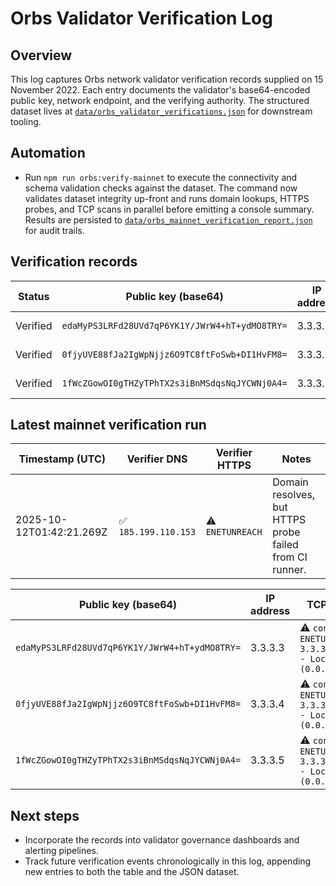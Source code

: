 # Orbs Validator Verification Log

## Overview

This log captures Orbs network validator verification records supplied on 15
November 2022. Each entry documents the validator's base64-encoded public key,
network endpoint, and the verifying authority. The structured dataset lives at
[`data/orbs_validator_verifications.json`](../data/orbs_validator_verifications.json)
for downstream tooling.

## Automation

- Run `npm run orbs:verify-mainnet` to execute the connectivity and schema
  validation checks against the dataset. The command now validates dataset
  integrity up-front and runs domain lookups, HTTPS probes, and TCP scans in
  parallel before emitting a console summary. Results are persisted to
  [`data/orbs_mainnet_verification_report.json`](../data/orbs_mainnet_verification_report.json)
  for audit trails.

## Verification records

| Status   | Public key (base64)                            | IP address | Verification date | Verifier |
| -------- | ---------------------------------------------- | ---------- | ----------------- | -------- |
| Verified | `edaMyPS3LRFd28UVd7qP6YK1Y/JWrW4+hT+ydMO8TRY=` | 3.3.3.3    | 2022-11-15        | orbs.com |
| Verified | `0fjyUVE88fJa2IgWpNjjz6O9TC8ftFoSwb+DI1HvFM8=` | 3.3.3.4    | 2022-11-15        | orbs.com |
| Verified | `1fWcZGowOI0gTHZyTPhTX2s3iBnMSdqsNqJYCWNj0A4=` | 3.3.3.5    | 2022-11-15        | orbs.com |

## Latest mainnet verification run

| Timestamp (UTC)          | Verifier DNS         | Verifier HTTPS   | Notes                                                   |
| ------------------------ | -------------------- | ---------------- | ------------------------------------------------------- |
| 2025-10-12T01:42:21.269Z | ✅ `185.199.110.153` | ⚠️ `ENETUNREACH` | Domain resolves, but HTTPS probe failed from CI runner. |

| Public key (base64)                            | IP address | TCP:443                                                  | TCP:80                                                  | Additional context                        |
| ---------------------------------------------- | ---------- | -------------------------------------------------------- | ------------------------------------------------------- | ----------------------------------------- |
| `edaMyPS3LRFd28UVd7qP6YK1Y/JWrW4+hT+ydMO8TRY=` | 3.3.3.3    | ⚠️ `connect ENETUNREACH 3.3.3.3:443 - Local (0.0.0.0:0)` | ⚠️ `connect ENETUNREACH 3.3.3.3:80 - Local (0.0.0.0:0)` | Connectivity blocked from runner network. |
| `0fjyUVE88fJa2IgWpNjjz6O9TC8ftFoSwb+DI1HvFM8=` | 3.3.3.4    | ⚠️ `connect ENETUNREACH 3.3.3.4:443 - Local (0.0.0.0:0)` | ⚠️ `connect ENETUNREACH 3.3.3.4:80 - Local (0.0.0.0:0)` | Connectivity blocked from runner network. |
| `1fWcZGowOI0gTHZyTPhTX2s3iBnMSdqsNqJYCWNj0A4=` | 3.3.3.5    | ⚠️ `connect ENETUNREACH 3.3.3.5:443 - Local (0.0.0.0:0)` | ⚠️ `connect ENETUNREACH 3.3.3.5:80 - Local (0.0.0.0:0)` | Connectivity blocked from runner network. |

## Next steps

- Incorporate the records into validator governance dashboards and alerting
  pipelines.
- Track future verification events chronologically in this log, appending new
  entries to both the table and the JSON dataset.
